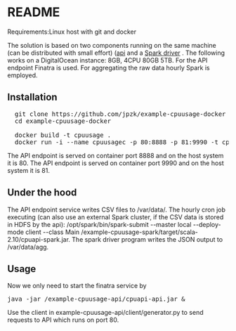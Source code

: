 # README

Requirements:Linux host with git and docker

The solution is based on two components running on the same machine (can be distributed with small effort) ([api](https://github.com/jpzk/example-cpuusage-api) and a [Spark driver](https://github.com/jpzk/example-cpuusage-spark)
. The following works on a DigitalOcean instance: 8GB, 4CPU 80GB 5TB. For the API endpoint Finatra is used. For aggregating the raw data hourly Spark is employed.

## Installation

<pre>
  git clone https://github.com/jpzk/example-cpuusage-docker
  cd example-cpuusage-docker

  docker build -t cpuusage .
  docker run -i --name cpuusagec -p 80:8888 -p 81:9990 -t cpuusage "/bin/bash"
</pre>

The API endpoint is served on container port 8888 and on the host system it is 80.
The API endpoint is served on container port 9990 and on the host system it is 81.

## Under the hood

The API endpoint service writes CSV files to /var/data/. The hourly cron job executing (can also use an external Spark cluster, if the CSV data is stored in HDFS by the api): /opt/spark/bin/spark-submit --master local --deploy-mode client --class Main /example-cpuusage-spark/target/scala-2.10/cpuapi-spark.jar. The spark driver program writes the JSON output to /var/data/agg.

## Usage

Now we only need to start the finatra service by

<pre>
java -jar /example-cpuusage-api/cpuapi-api.jar &
</pre>

Use the client in example-cpuusage-api/client/generator.py to send requests to API which runs on port 80.


